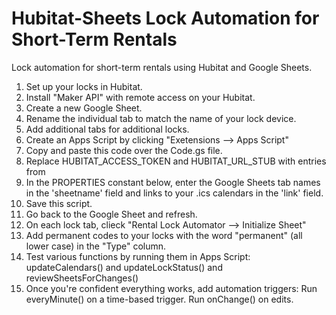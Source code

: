 # Hubitat-Sheets Lock Automation for Short-Term Rentals
Lock automation for short-term rentals using Hubitat and Google Sheets.

1. Set up your locks in Hubitat.
2. Install "Maker API" with remote access on your Hubitat.
3. Create a new Google Sheet.
4. Rename the individual tab to match the name of your lock device.
5. Add additional tabs for additional locks.
6. Create an Apps Script by clicking "Exetensions --> Apps Script"
7. Copy and paste this code over the Code.gs file.
8. Replace HUBITAT_ACCESS_TOKEN and HUBITAT_URL_STUB with entries from 
9. In the PROPERTIES constant below, enter the Google Sheets tab names in the 'sheetname' field and
   links to your .ics calendars in the 'link' field.
10. Save this script.
11. Go back to the Google Sheet and refresh.
12. On each lock tab, clieck "Rental Lock Automator --> Initialize Sheet"
13. Add permanent codes to your locks with the word "permanent" (all lower case) in the "Type" column.
14. Test various functions by running them in Apps Script: updateCalendars() and updateLockStatus() and reviewSheetsForChanges()
15. Once you're confident everything works, add automation triggers: Run everyMinute() on a time-based trigger. Run onChange() on edits.
